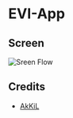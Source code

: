 # EVI-App


## Screen 

<img src="https://github.com/HeimanPictures/EVI-App/blob/master/assets/Screenflow%20Diagram%20Flowchart%20of%20EVI.png" alt="Sreen Flow" >


## Credits

- [AkKiL](https://github.com/heimanpictures)
